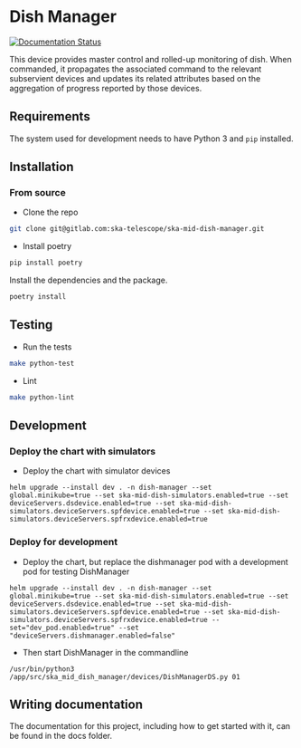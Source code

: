 Dish Manager
============

[![Documentation Status](https://readthedocs.org/projects/ska-telescope-ska-mid-dish-manager/badge/?version=latest)](https://developer.skao.int/projects/ska-mid-dish-manager/en/latest/?badge=latest)

This device provides master control and rolled-up monitoring of dish. When commanded, it propagates the associated command to the relevant subservient devices and updates its related attributes based on the aggregation of progress reported by those devices.

## Requirements

The system used for development needs to have Python 3 and `pip` installed.

## Installation

### From source

- Clone the repo

```bash
git clone git@gitlab.com:ska-telescope/ska-mid-dish-manager.git
```

- Install poetry

```bash
pip install poetry
```

Install the dependencies and the package.

```bash
poetry install
```

## Testing

- Run the tests

```bash
make python-test
```

- Lint

```bash
make python-lint
```

## Development

### Deploy the chart with simulators

- Deploy the chart with simulator devices

```
helm upgrade --install dev . -n dish-manager --set global.minikube=true --set ska-mid-dish-simulators.enabled=true --set deviceServers.dsdevice.enabled=true --set ska-mid-dish-simulators.deviceServers.spfdevice.enabled=true --set ska-mid-dish-simulators.deviceServers.spfrxdevice.enabled=true
```

### Deploy for development

- Deploy the chart, but replace the dishmanager pod with a development pod for testing DishManager

```
helm upgrade --install dev . -n dish-manager --set global.minikube=true --set ska-mid-dish-simulators.enabled=true --set deviceServers.dsdevice.enabled=true --set ska-mid-dish-simulators.deviceServers.spfdevice.enabled=true --set ska-mid-dish-simulators.deviceServers.spfrxdevice.enabled=true --set="dev_pod.enabled=true" --set "deviceServers.dishmanager.enabled=false"
```

- Then start DishManager in the commandline

```
/usr/bin/python3 /app/src/ska_mid_dish_manager/devices/DishManagerDS.py 01
```

## Writing documentation

The documentation for this project, including how to get started with it, can be found in the docs folder.
